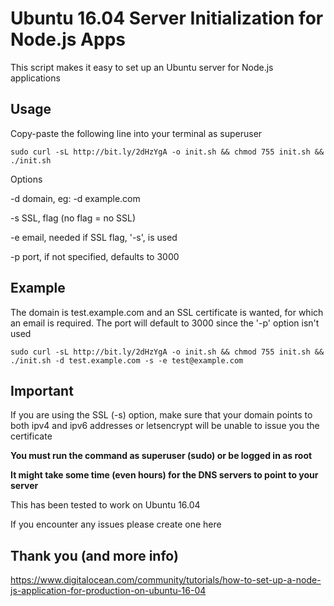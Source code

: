 # Ubuntu 16.04 Server Initialization for Node.js Apps
This script makes it easy to set up an Ubuntu server for Node.js applications

## Usage
Copy-paste the following line into your terminal as superuser

```
sudo curl -sL http://bit.ly/2dHzYgA -o init.sh && chmod 755 init.sh && ./init.sh
```

Options

-d domain, eg: -d example.com

-s SSL, flag (no flag = no SSL)

-e email, needed if SSL flag, '-s', is used

-p port, if not specified, defaults to 3000


## Example 
The domain is test.example.com and an SSL certificate is wanted, for which an email is required. The port will default to 3000 since the '-p' option isn't used
```
sudo curl -sL http://bit.ly/2dHzYgA -o init.sh && chmod 755 init.sh && ./init.sh -d test.example.com -s -e test@example.com
```

## Important
If you are using the SSL (-s) option, make sure that your domain points to both ipv4 and ipv6 addresses or letsencrypt will be unable to issue you the certificate

**You must run the command as superuser (sudo) or be logged in as root**

**It might take some time (even hours) for the DNS servers to point to your server**

This has been tested to work on Ubuntu 16.04

If you encounter any issues please create one here


## Thank you (and more info)
https://www.digitalocean.com/community/tutorials/how-to-set-up-a-node-js-application-for-production-on-ubuntu-16-04
